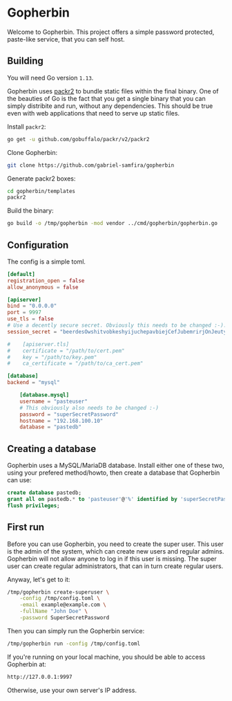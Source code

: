 # Gopherbin

Welcome to Gopherbin. This project offers a simple password protected, paste-like service, that you can self host.

## Building

You will need Go version ```1.13```.

Gopherbin uses [packr2](https://github.com/gobuffalo/packr/tree/master/v2) to bundle static files within the final binary. One of the beauties of Go is the fact that you get a single binary that you can simply distribite and run, without any dependencies. This should be true even with web applications that need to serve up static files.

Install ```packr2```:

```bash
go get -u github.com/gobuffalo/packr/v2/packr2
```

Clone Gopherbin:

```bash
git clone https://github.com/gabriel-samfira/gopherbin
```

Generate packr2 boxes:

```bash
cd gopherbin/templates
packr2
```

Build the binary:

```bash
go build -o /tmp/gopherbin -mod vendor ../cmd/gopherbin/gopherbin.go
```

## Configuration

The config is a simple toml.


```toml
[default]
registration_open = false
allow_anonymous = false

[apiserver]
bind = "0.0.0.0"
port = 9997
use_tls = false
# Use a decently secure secret. Obviously this needs to be changed :-).
session_secret = "beerdesOwshitvobkeshyijuchepavbiejCefJubemrirjOnJeutyucHalHushbo"

#    [apiserver.tls]
#    certificate = "/path/to/cert.pem"
#    key = "/path/to/key.pem"
#    ca_certificate = "/path/to/ca_cert.pem"

[database]
backend = "mysql"

    [database.mysql]
    username = "pasteuser"
    # This obviously also needs to be changed :-)
    password = "superSecretPassword"
    hostname = "192.168.100.10"
    database = "pastedb"
```

## Creating a database

Gopherbin uses a MySQL/MariaDB database. Install either one of these two, using your prefered method/howto, then create a database that Gopherbin can use:

```sql
create database pastedb;
grant all on pastedb.* to 'pasteuser'@'%' identified by 'superSecretPassword';
flush privileges;
```

## First run

Before you can use Gopherbin, you need to create the super user. This user is the admin of the system, which can create new users and regular admins. Gopherbin will not allow anyone to log in if this user is missing. The super user can create regular administrators, that can in turn create regular users.

Anyway, let's get to it:

```bash
/tmp/gopherbin create-superuser \
    -config /tmp/config.toml \
    -email example@example.com \
    -fullName "John Doe" \
    -password SuperSecretPassword
```

Then you can simply run the Gopherbin service:

```bash
/tmp/gopherbin run -config /tmp/config.toml
```

If you're running on your local machine, you should be able to access Gopherbin at:

```bash
http://127.0.0.1:9997
```

Otherwise, use your own server's IP address.